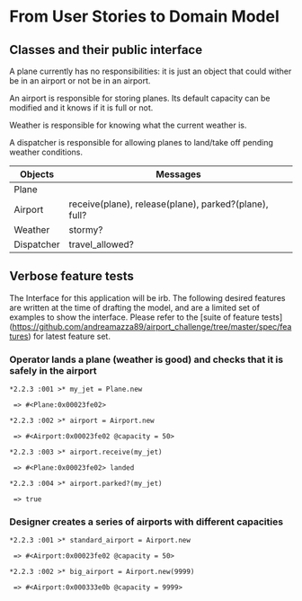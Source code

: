 # From User Stories to Domain Model

## Classes and their public interface

A plane currently has no responsibilities: it is just an object that could wither be in an airport or not be in an airport.

An airport is responsible for storing planes. Its default capacity can be modified and it knows if it is full or not.

Weather is responsible for knowing what the current weather is.

A dispatcher is responsible for allowing planes to land/take off pending weather conditions.

Objects    | Messages
-------    | -------------
Plane      | 
Airport    | receive(plane), release(plane), parked?(plane), full?
Weather    | stormy? 
Dispatcher | travel_allowed?

## Verbose feature tests

The Interface for this application will be irb. 
The following desired features are written at the time of drafting the model, and are a limited set of examples to show the interface.
Please refer to the [suite of feature tests] (https://github.com/andreamazza89/airport_challenge/tree/master/spec/features) for latest feature set.

### Operator lands a plane (weather is good) and checks that it is safely in the airport
```
*2.2.3 :001 >* my_jet = Plane.new

 => #<Plane:0x00023fe02>
 
*2.2.3 :002 >* airport = Airport.new

 => #<Airport:0x00023fe02 @capacity = 50>
 
*2.2.3 :003 >* airport.receive(my_jet)

 => #<Plane:0x00023fe02> landed
 
*2.2.3 :004 >* airport.parked?(my_jet)

 => true
```
### Designer creates a series of airports with different capacities
```
*2.2.3 :001 >* standard_airport = Airport.new

 => #<Airport:0x00023fe02 @capacity = 50>
 
*2.2.3 :002 >* big_airport = Airport.new(9999)

 => #<Airport:0x000333e0b @capacity = 9999>
 ```
